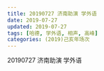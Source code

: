 ```yaml
---
title: 20190727 济南助演 学外语
date: 2019-07-27
updated: 2019-07-27
tags: [哈德, 学外语, 相声, 高峰]
categories: (2019)己亥年场次
---
```

20190727 济南助演 学外语